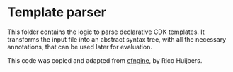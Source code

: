 # Template parser

This folder contains the logic to parse declarative CDK templates. It transforms the input file into an abstract 
syntax tree, with all the necessary annotations, that can be used later for evaluation.

This code was copied and adapted from [cfngine], by Rico Huijbers.


[cfngine]: https://github.com/rix0rrr/cfngine